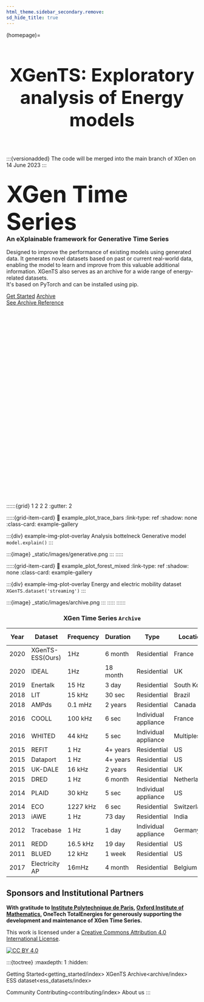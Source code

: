 ```yaml
---
html_theme.sidebar_secondary.remove:
sd_hide_title: true
---
```


<!-- CSS overrides on the homepage only -->
<style>
.bd-main .bd-content .bd-article-container {
  max-width: 70rem; /* Make homepage a little wider instead of 60em */
}
/* Extra top/bottom padding to the sections */
article.bd-article section {
  padding: 3rem 0 7rem;
}
/* Override all h1 headers except for the hidden ones */
h1:not(.sd-d-none) {
  font-weight: bold;
  font-size: 48px;
  text-align: center;
  margin-bottom: 4rem;
}

/* Override all h3 headers that are not in hero */
h3:not(#hero h3) {
  font-weight: bold;
  text-align: center;
}
</style>

(homepage)=
# XGenTS: Exploratory analysis of Energy models

:::{versionadded}
The code will be merged into the main branch of XGen on 14 June 2023
:::

<div id="hero">

<div id="hero-left">  <!-- Start Hero Left -->
  <h2 style="font-size: 60px; font-weight: bold; margin: 2rem auto 0;">XGen Time Series</h2>
  <h3 style="font-weight: bold; margin-top: 0;">An eXplainable framework for Generative Time Series</h3>
  <p>
  Designed to improve the performance of existing models using generated data. It generates novel datasets based on past or current real-world data, enabling the model to learn and improve from this valuable additional information. XGenTS also serves as an archive for a wide range of energy-related datasets. <br> 
  It's based on PyTorch and can be installed using pip.
  
  </p>

<div class="homepage-button-container">
  <div class="homepage-button-container-row">
      <a href="./getting_started/index.html" class="homepage-button primary-button">Get Started</a>
      <a href="./archive/index.html" class="homepage-button secondary-button">Archive</a>
  </div>
  <div class="homepage-button-container-row">
      <a href="./archive/" class="homepage-button-link">See Archive Reference <svg class="svg-icon" viewBox="0 0 20 20"> <path fill="none" d="M1.729,9.212h14.656l-4.184-4.184c-0.307-0.306-0.307-0.801,0-1.107c0.305-0.306,0.801-0.306,1.106,0
	l5.481,5.482c0.018,0.014,0.037,0.019,0.053,0.034c0.181,0.181,0.242,0.425,0.209,0.66c-0.004,0.038-0.012,0.071-0.021,0.109
	c-0.028,0.098-0.075,0.188-0.143,0.271c-0.021,0.026-0.021,0.061-0.045,0.085c-0.015,0.016-0.034,0.02-0.051,0.033l-5.483,5.483
	c-0.306,0.307-0.802,0.307-1.106,0c-0.307-0.305-0.307-0.801,0-1.105l4.184-4.185H1.729c-0.436,0-0.788-0.353-0.788-0.788
	S1.293,9.212,1.729,9.212z"></path>
</svg>
</a>
  </div>
</div>
</div>  <!-- End Hero Left -->

<div id="hero-right">  <!-- Start Hero Right -->

::::::{grid} 1 2 2 2
:gutter: 2

:::::{grid-item-card}
:link: example_plot_trace_bars
:link-type: ref
:shadow: none
:class-card: example-gallery

:::{div} example-img-plot-overlay
Analysis bottelneck Generative model `model.explain()`
:::

:::{image} _static/images/generative.png
:::
:::::

:::::{grid-item-card}
:link: example_plot_forest_mixed
:link-type: ref
:shadow: none
:class-card: example-gallery

:::{div} example-img-plot-overlay
Energy and electric mobility dataset `XGenTS.dataset('streaming')`
:::

:::{image} _static/images/archive.png
:::
:::::
::::::

<!-- grid ended above, do not put anything on the right of markdown closings -->

</div>  <!-- End Hero Right -->
</div>  <!-- End Hero -->


### XGen Time Series ```Archive```

<table id="customers">
  <thead>
    <tr>
      <th>Year</th>
      <th>Dataset</th>
      <th>Frequency</th>
      <th>Duration</th>
      <th>Type</th>
      <th>Location</th>
      <th>Measurements</th>
      <th>Download <svg xmlns="http://www.w3.org/2000/svg" width="16" height="16" fill="currentColor" class="bi bi-download" viewBox="0 0 16 16"> <path d="M.5 9.9a.5.5 0 0 1 .5.5v2.5a1 1 0 0 0 1 1h12a1 1 0 0 0 1-1v-2.5a.5.5 0 0 1 1 0v2.5a2 2 0 0 1-2 2H2a2 2 0 0 1-2-2v-2.5a.5.5 0 0 1 .5-.5z"></path> <path d="M7.646 11.854a.5.5 0 0 0 .708 0l3-3a.5.5 0 0 0-.708-.708L8.5 10.293V1.5a.5.5 0 0 0-1 0v8.793L5.354 8.146a.5.5 0 1 0-.708.708l3 3z"></path> </svg> </th>
      <th>Source</th>
    </tr>
  </thead>
  <tbody>
    <tr>
      <td>2020</td>
      <td>XGenTS-ESS(Ours)</td>
      <td>1Hz</td>
      <td>6 month</td>
      <td>Residential</td>
      <td>France</td>
      <td>I,V, P,Q, S</td>
      <td><a href="#">Download</a></td>
      <td></td>
    </tr>
    <tr>
      <td>2020</td>
      <td>IDEAL</td>
      <td>1Hz</td>
      <td>18 month</td>
      <td>Residential</td>
      <td>UK</td>
      <td>P, S</td>
      <td><a href="#">Download</a></td>
      <td></td>
    </tr>
    <tr>
      <td>2019</td>
      <td>Enertalk</td>
      <td>15 Hz</td>
      <td>3 day</td>
      <td>Residential</td>
      <td>South Korea</td>
      <td>P,Q</td>
      <td><a href="#">Download</a></td>
      <td></td>
    </tr>
    <tr>
      <td>2018</td>
      <td>LIT</td>
      <td>15 kHz</td>
      <td>30 sec</td>
      <td>Residential</td>
      <td>Brazil</td>
      <td>P, S</td>
      <td><a href="#">Download</a></td>
      <td></td>
    </tr>
    <tr>
      <td>2018</td>
      <td>AMPds</td>
      <td>0.1 mHz</td>
      <td>2 years</td>
      <td>Residential</td>
      <td>Canada</td>
      <td>P, S,I</td>
      <td><a href="#">Download</a></td>
      <td></td>
    </tr>
    <tr>
      <td>2016</td>
      <td>COOLL</td>
      <td>100 kHz</td>
      <td>6 sec</td>
      <td>Individual appliance</td>
      <td>France</td>
      <td>I,V</td>
      <td><a href="#">Download</a></td>
      <td></td>
    </tr>
    <tr>
      <td>2016</td>
      <td>WHITED</td>
      <td>44 kHz</td>
      <td>5 sec</td>
      <td>Individual appliance</td>
      <td>Multiples</td>
      <td>I</td>
      <td><a href="#">Download</a></td>
      <td></td>
    </tr>
    <tr>
      <td>2015</td>
      <td>REFIT</td>
      <td>1 Hz</td>
      <td>4+ years</td>
      <td>Residential</td>
      <td>US</td>
      <td>P</td>
      <td><a href="#">Download</a></td>
      <td></td>
    </tr>
    <tr>
      <td>2015</td>
      <td>Dataport</td>
      <td>1 Hz</td>
      <td>4+ years</td>
      <td>Residential</td>
      <td>US</td>
      <td>P,S</td>
      <td><a href="#">Download</a></td>
      <td></td>
    </tr>
    <tr>
      <td>2015</td>
      <td>UK-DALE</td>
      <td>16 kHz</td>
      <td>2 years</td>
      <td>Residential</td>
      <td>UK</td>
      <td>I,V, P,Q, S</td>
      <td><a href="#">Download</a></td>
      <td></td>
    </tr>
    <tr>
      <td>2015</td>
      <td>DRED</td>
      <td>1 Hz</td>
      <td>6 month</td>
      <td>Residential</td>
      <td>Netherlands</td>
      <td>P</td>
      <td><a href="#">Download</a></td>
      <td></td>
    </tr>
    <tr>
      <td>2014</td>
      <td>PLAID</td>
      <td>30 kHz</td>
      <td>5 sec</td>
      <td>Individual appliance</td>
      <td>US</td>
      <td>I,V</td>
      <td><a href="#">Download</a></td>
      <td></td>
    </tr>
     <tr>
      <td>2014</td>
      <td>ECO</td>
      <td>1227 kHz</td>
      <td>6 sec</td>
      <td>Residential</td>
      <td>Switzerland</td>
      <td>I,V, P, pf</td>
      <td><a href="#">Download</a></td>
      <td></td>
    </tr>
     <tr>
      <td>2013</td>
      <td>iAWE</td>
      <td>1 Hz</td>
      <td>73 day</td>
      <td>Residential</td>
      <td>India</td>
      <td>I, V, P, Q, S, pf</td>
      <td><a href="#">Download</a></td>
      <td></td>
    </tr>
     <tr>
      <td>2012</td>
      <td>Tracebase</td>
      <td>1 Hz</td>
      <td>1 day</td>
      <td>Individual appliance</td>
      <td>Germany</td>
      <td>P</td>
      <td><a href="#">Download</a></td>
      <td></td>
    </tr>
     <tr>
      <td>2011</td>
      <td>REDD</td>
      <td>16.5 kHz</td>
      <td>19 day</td>
      <td>Residential</td>
      <td>US</td>
      <td>I, V, P</td>
      <td><a href="#">Download</a></td>
      <td></td>
    </tr>
     <tr>
      <td>2011</td>
      <td>BLUED</td>
      <td>12 kHz</td>
      <td>1 week</td>
      <td>Residential</td>
      <td>US</td>
      <td>I,V</td>
      <td><a href="#">Download</a></td>
      <td></td>
    </tr>
     <tr>
      <td>2017</td>
      <td>Electricity AP</td>
      <td>16mHz</td>
      <td>4 month</td>
      <td>Residential</td>
      <td>Belgium</td>
      <td>P</td>
      <td><a href="#">Download</a></td>
      <td></td>
    </tr>
  </tbody>
</table>


## Sponsors and Institutional Partners
<p style="font-weight: bold; margin-top: 0;"> With gratitude to <a href="https://www.ip-paris.fr/">Institute Polytechnique de Paris</a>, <a href="https://www.ox.ac.uk/">Oxford Institute of Mathematics</a>, OneTech TotalEnergies for generously supporting the development and maintenance of XGen Time Series.</p>
  
This work is licensed under a
[Creative Commons Attribution 4.0 International License][cc-by].

[![CC BY 4.0][cc-by-image]][cc-by]

[cc-by]: http://creativecommons.org/licenses/by/4.0/
[cc-by-image]: https://i.creativecommons.org/l/by/4.0/88x31.png


<!-- ::::{grid} 1 3 3 3
:::{grid-item}
[![oxford_uni_logo](_static/sponsor_oxford.png)](https://www.ox.ac.uk/)
:::
:::{grid-item}
[![plytechnique_uni_logo](_static/sponsor_polytechnique.png)](https://www.ip-paris.fr/)
:::
:::: -->


:::{toctree}
:maxdepth: 1
:hidden:

Getting Started<getting_started/index>
XGenTS Archive<archive/index>
ESS dataset<ess_datasets/index>
<!-- API Reference<api/index> -->
Community <community>
Contributing<contributing/index>
About us<about>
:::
